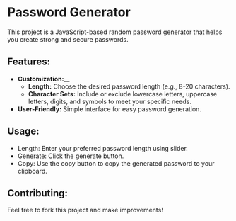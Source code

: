 # __Password Generator__
This project is a JavaScript-based random password generator that helps you create strong and secure passwords.
## __Features:__

* __Customization:____
  * __Length:__ Choose the desired password length (e.g., 8-20 characters).
  * __Character Sets:__ Include or exclude lowercase letters, uppercase letters, digits, and symbols to meet your specific needs.
* __User-Friendly:__ Simple interface for easy password generation.
## __Usage:__
* Length: Enter your preferred password length using slider.
* Generate: Click the generate button.
* Copy: Use the copy button to copy the generated password to your clipboard.
## __Contributing:__
Feel free to fork this project and make improvements!